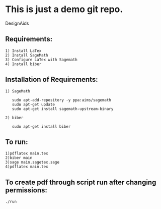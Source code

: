 # This is just a demo git repo.

DesignAids

Requirements:
-----------------------------
    1) Install LaTex
    2) Install SageMath
    3) Configure LaTex with Sagemath
    4) Install biber


Installation of Requirements:
-----------------------------
    1) SageMath

       sudo apt-add-repository -y ppa:aims/sagemath
       sudo apt-get update
       sudo apt-get install sagemath-upstream-binary
    
    2) biber
       
       sudo apt-get install biber
   

To run:
-----------------------------
    1)pdflatex main.tex
    2)biber main
    3)sage main.sagetex.sage
    4)pdflatex main.tex

To create  pdf through script run after changing permissions:
-----------------------------
    ./run
